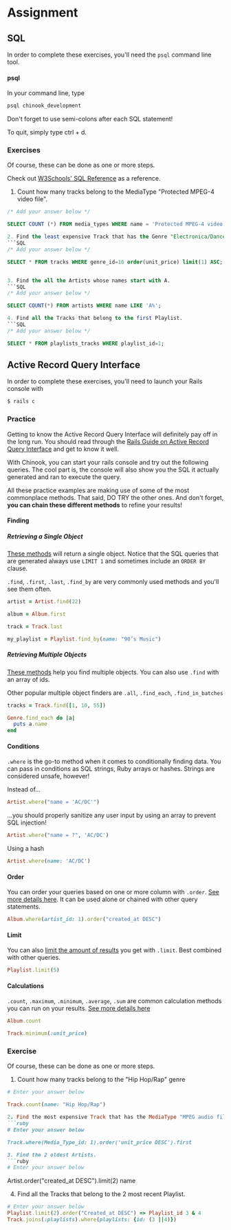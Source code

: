 # Assignment

## SQL
In order to complete these exercises, you'll need the `psql` command line tool.

#### psql

In your command line, type
```bash
psql chinook_development
```
Don't forget to use semi-colons after each SQL statement!

To quit, simply type ctrl + d.

### Exercises

Of course, these can be done as one or more steps.

Check out [W3Schools' SQL Reference](http://www.w3schools.com/sql/sql_syntax.asp) as a reference.

1. Count how many tracks belong to the MediaType "Protected MPEG-4 video file".
```SQL
/* Add your answer below */

SELECT COUNT (*) FROM media_types WHERE name = 'Protected MPEG-4 video file';

2. Find the least expensive Track that has the Genre "Electronica/Dance".
```SQL
/* Add your answer below */

SELECT * FROM tracks WHERE genre_id=16 order(unit_price) limit(1) ASC;


3. Find the all the Artists whose names start with A.
```SQL
/* Add your answer below */

SELECT COUNT(*) FROM artists WHERE name LIKE 'A%';

4. Find all the Tracks that belong to the first Playlist.
```SQL
/* Add your answer below */

SELECT * FROM playlists_tracks WHERE playlist_id=1;
```

## Active Record Query Interface
In order to complete these exercises, you'll need to launch your Rails console with
```bash
$ rails c
```

### Practice

Getting to know the Active Record Query Interface will definitely pay off in the long run. You should read through the [Rails Guide on Active Record Query Interface](http://guides.rubyonrails.org/active_record_querying.html)  and get to know it well.

With Chinook, you can start your rails console and try out the following queries. The cool part is, the console will also show you the SQL it actually generated and ran to execute the query.

All these practice examples are making use of some of the most commonplace methods. That said, DO TRY the other ones. And don't forget, **you can chain these different methods** to refine your results!

#### Finding
##### Retrieving a Single Object
[These methods](http://guides.rubyonrails.org/active_record_querying.html#retrieving-a-single-object) will return a single object. Notice that the SQL queries that are generated always use `LIMIT 1` and sometimes include an `ORDER BY` clause.

`.find`, `.first`, `.last`, `.find_by` are very commonly used methods and you'll see them often.

```ruby
artist = Artist.find(22)
```
```ruby
album = Album.first
```
```ruby
track = Track.last
```
```ruby
my_playlist = Playlist.find_by(name: "90’s Music")
```

##### Retrieving Multiple Objects
[These methods](http://guides.rubyonrails.org/active_record_querying.html#retrieving-multiple-objects) help you find multiple objects. You can also use `.find` with an array of ids.

Other popular multiple object finders are `.all`, `.find_each`, `.find_in_batches`

```ruby
tracks = Track.find([1, 10, 55])
```
```ruby
Genre.find_each do |a|
  puts a.name
end
```

#### Conditions
`.where` is the go-to method when it comes to conditionally finding data. You can pass in conditions as SQL strings, Ruby arrays or hashes. Strings are considered unsafe, however!

Instead of...
```ruby
Artist.where("name = 'AC/DC'")
```
...you should properly sanitize any user input by using an array to prevent SQL injection!
```ruby
Artist.where("name = ?", 'AC/DC')
```

Using a hash
```ruby
Artist.where(name: 'AC/DC')
```

#### Order
You can order your queries based on one or more column with `.order`. [See more details here](http://guides.rubyonrails.org/active_record_querying.html#ordering). It can be used alone or chained with other query statements.

```ruby
Album.where(artist_id: 1).order("created_at DESC")
```

#### Limit
You can also [limit the amount of results](http://guides.rubyonrails.org/active_record_querying.html#limit-and-offset) you get with `.limit`. Best combined with other queries.

```ruby
Playlist.limit(5)
```

#### Calculations
`.count`, `.maximum`, `.minimum`, `.average`, `.sum` are common calculation methods you can run on your results. [See more details here](http://guides.rubyonrails.org/active_record_querying.html#calculations)

```ruby
Album.count
```

```ruby
Track.minimum(:unit_price)
```

### Exercise
Of course, these can be done as one or more steps.

1. Count how many tracks belong to the "Hip Hop/Rap" genre
```ruby
# Enter your answer below

Track.count(name: "Hip Hop/Rap")

2. Find the most expensive Track that has the MediaType "MPEG audio file".
```ruby
# Enter your answer below

Track.where(Media_Type_id: 1).order('unit_price DESC').first

3. Find the 2 oldest Artists.
```ruby
# Enter your answer below

```
Artist.order("created_at DESC").limit(2)
name

4. Find all the Tracks that belong to the 2 most recent Playlist.
```ruby
# Enter your answer below
Playlist.limit(2).order("Created_at DESC") => Playlist_id 3 & 4
Track.joins(:playlists).where(playlists: {id: (3 ||4)})

```

